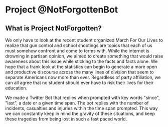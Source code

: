 # Project @NotForgottenBot
## What is Project NotForgotten?
We only have to look at the recent student organized March For Our Lives to realize that gun control and school shootings are topics that each of us must somehow confront and come to terms with. While the internet is drowning in partisan opinion, we aimed to create something that would raise awareness about this issue while sticking to the facts and facts alone. We hope that a frank look at the statistics can begin to generate a more open and productive discourse across the many lines of division that seem to separate Americans now more than ever. Regardless of party affiliation, we can all agree that no student should ever have to risk their lives for their education.

We made a Twitter Bot that replies when prompted with key words "since", "last", a date or a given time span. The bot replies with the number of incidents, casualties and injuries within the time span prompted. This way we can constantly keep in mind the gravity of these situations, and keep these tragedies from being lost in such a fast paced world.
